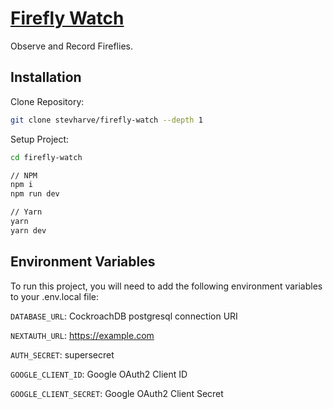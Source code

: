 
# [Firefly Watch](https://firefly.watch)

Observe and Record Fireflies.


## Installation

Clone Repository:

```bash
git clone stevharve/firefly-watch --depth 1
```

Setup Project:

```bash
cd firefly-watch

// NPM
npm i
npm run dev

// Yarn
yarn
yarn dev
```
    
## Environment Variables

To run this project, you will need to add the following environment variables to your .env.local file:

`DATABASE_URL`: CockroachDB postgresql connection URI

`NEXTAUTH_URL`: https://example.com

`AUTH_SECRET`: supersecret

`GOOGLE_CLIENT_ID`: Google OAuth2 Client ID

`GOOGLE_CLIENT_SECRET`: Google OAuth2 Client Secret
